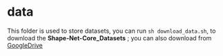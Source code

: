 # data

This folder is used to store datasets, you can run `sh download_data.sh`, to download the **Shape-Net-Core_Datasets** ; you can also download from [GoogleDrive](https://drive.google.com/file/d/12ZFjsylD9AsKv4cfFwPAbIFrLMwq6zga/view?usp=sharing)